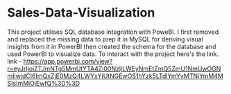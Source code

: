 # Sales-Data-Visualization
This project utilises SQL database integration with PoweBI.
I first removed and replaced the missing data to prep it in MySQL for deriving visual insights from it in PowerBI
then created the schema for the database and used PowerBI to visualize data.
To interact with the project here's the link.
link - https://app.powerbi.com/view?r=eyJrIjoiZTJmNTg5MmUtYTA4Zi00NzljLWEyNmEtZmQ5ZmU1NmUwOGNmIiwidCI6ImQxZjE0MzQ4LWYxYjUtNGEwOS1hYzk5LTdlYmYyMTNjYmM4MSIsImMiOjEwfQ%3D%3D
